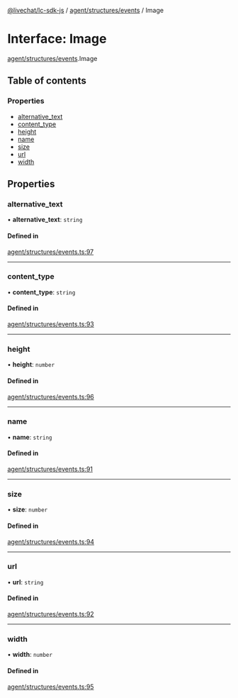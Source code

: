 [@livechat/lc-sdk-js](../README.md) / [agent/structures/events](../modules/agent_structures_events.md) / Image

# Interface: Image

[agent/structures/events](../modules/agent_structures_events.md).Image

## Table of contents

### Properties

- [alternative\_text](agent_structures_events.Image.md#alternative_text)
- [content\_type](agent_structures_events.Image.md#content_type)
- [height](agent_structures_events.Image.md#height)
- [name](agent_structures_events.Image.md#name)
- [size](agent_structures_events.Image.md#size)
- [url](agent_structures_events.Image.md#url)
- [width](agent_structures_events.Image.md#width)

## Properties

### alternative\_text

• **alternative\_text**: `string`

#### Defined in

[agent/structures/events.ts:97](https://github.com/livechat/lc-sdk-js/blob/a921f8a/src/agent/structures/events.ts#L97)

___

### content\_type

• **content\_type**: `string`

#### Defined in

[agent/structures/events.ts:93](https://github.com/livechat/lc-sdk-js/blob/a921f8a/src/agent/structures/events.ts#L93)

___

### height

• **height**: `number`

#### Defined in

[agent/structures/events.ts:96](https://github.com/livechat/lc-sdk-js/blob/a921f8a/src/agent/structures/events.ts#L96)

___

### name

• **name**: `string`

#### Defined in

[agent/structures/events.ts:91](https://github.com/livechat/lc-sdk-js/blob/a921f8a/src/agent/structures/events.ts#L91)

___

### size

• **size**: `number`

#### Defined in

[agent/structures/events.ts:94](https://github.com/livechat/lc-sdk-js/blob/a921f8a/src/agent/structures/events.ts#L94)

___

### url

• **url**: `string`

#### Defined in

[agent/structures/events.ts:92](https://github.com/livechat/lc-sdk-js/blob/a921f8a/src/agent/structures/events.ts#L92)

___

### width

• **width**: `number`

#### Defined in

[agent/structures/events.ts:95](https://github.com/livechat/lc-sdk-js/blob/a921f8a/src/agent/structures/events.ts#L95)
